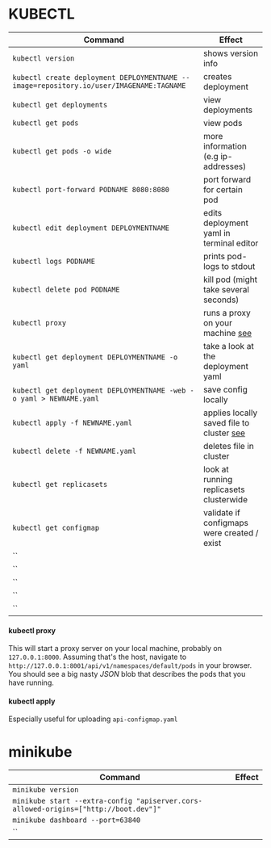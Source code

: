 # KUBECTL

| Command | Effect |
|---------|--------|
| `kubectl version` | shows version info |
| `kubectl create deployment DEPLOYMENTNAME --image=repository.io/user/IMAGENAME:TAGNAME` | creates deployment |
| `kubectl get deployments` | view deployments |
| `kubectl get pods` | view pods |
| `kubectl get pods -o wide` | more information (e.g ip-addresses) |
| `kubectl port-forward PODNAME 8080:8080` | port forward for certain pod |
| `kubectl edit deployment DEPLOYMENTNAME`| edits deployment yaml in terminal editor |
| `kubectl logs PODNAME` | prints pod-logs to stdout |
| `kubectl delete pod PODNAME` | kill pod (might take several seconds) |
| `kubectl proxy` | runs a proxy on your machine [see](#kubectl-proxy)|
| `kubectl get deployment DEPLOYMENTNAME -o yaml` | take a look at the deployment yaml |
| `kubectl get deployment DEPLOYMENTNAME -web -o yaml > NEWNAME.yaml` | save config locally |
| `kubectl apply -f NEWNAME.yaml` | applies locally saved file to cluster [see](#kubectl-apply) |
| `kubectl delete -f NEWNAME.yaml` | deletes file in cluster |
| `kubectl get replicasets` | look at running replicasets clusterwide |
| `kubectl get configmap` | validate if configmaps were created / exist |
| `` |  |
| `` |  |
| `` |  |
| `` |  |
| `` |  |

#### kubectl proxy

This will start a proxy server on your local machine, probably on `127.0.0.1:8000`.
Assuming that's the host, navigate to `http://127.0.0.1:8001/api/v1/namespaces/default/pods` in your browser.
You should see a big nasty *JSON* blob that describes the pods that you have running.

#### kubectl apply

Especially useful for uploading `api-configmap.yaml`

# minikube

| Command | Effect |
|---------|--------|
| `minikube version` |  |
| `minikube start --extra-config "apiserver.cors-allowed-origins=["http://boot.dev"]"` |  |
| `minikube dashboard --port=63840` |  |
| `` |  |
